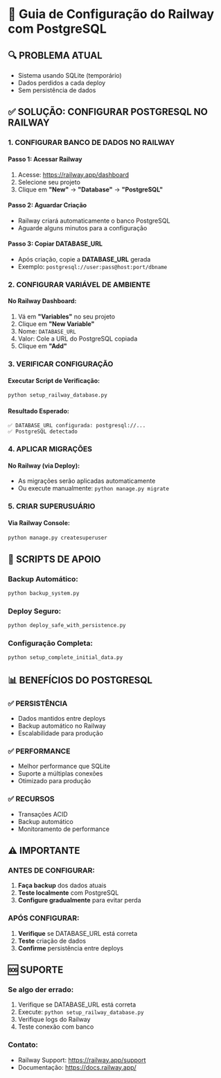 # 🚀 Guia de Configuração do Railway com PostgreSQL

## 🔍 **PROBLEMA ATUAL**
- Sistema usando SQLite (temporário)
- Dados perdidos a cada deploy
- Sem persistência de dados

## ✅ **SOLUÇÃO: CONFIGURAR POSTGRESQL NO RAILWAY**

### **1. CONFIGURAR BANCO DE DADOS NO RAILWAY**

#### **Passo 1: Acessar Railway**
1. Acesse: https://railway.app/dashboard
2. Selecione seu projeto
3. Clique em **"New"** → **"Database"** → **"PostgreSQL"**

#### **Passo 2: Aguardar Criação**
- Railway criará automaticamente o banco PostgreSQL
- Aguarde alguns minutos para a configuração

#### **Passo 3: Copiar DATABASE_URL**
- Após criação, copie a **DATABASE_URL** gerada
- Exemplo: `postgresql://user:pass@host:port/dbname`

### **2. CONFIGURAR VARIÁVEL DE AMBIENTE**

#### **No Railway Dashboard:**
1. Vá em **"Variables"** no seu projeto
2. Clique em **"New Variable"**
3. Nome: `DATABASE_URL`
4. Valor: Cole a URL do PostgreSQL copiada
5. Clique em **"Add"**

### **3. VERIFICAR CONFIGURAÇÃO**

#### **Executar Script de Verificação:**
```bash
python setup_railway_database.py
```

#### **Resultado Esperado:**
```
✅ DATABASE_URL configurada: postgresql://...
✅ PostgreSQL detectado
```

### **4. APLICAR MIGRAÇÕES**

#### **No Railway (via Deploy):**
- As migrações serão aplicadas automaticamente
- Ou execute manualmente: `python manage.py migrate`

### **5. CRIAR SUPERUSUÁRIO**

#### **Via Railway Console:**
```bash
python manage.py createsuperuser
```

## 🔧 **SCRIPTS DE APOIO**

### **Backup Automático:**
```bash
python backup_system.py
```

### **Deploy Seguro:**
```bash
python deploy_safe_with_persistence.py
```

### **Configuração Completa:**
```bash
python setup_complete_initial_data.py
```

## 📊 **BENEFÍCIOS DO POSTGRESQL**

### **✅ PERSISTÊNCIA**
- Dados mantidos entre deploys
- Backup automático no Railway
- Escalabilidade para produção

### **✅ PERFORMANCE**
- Melhor performance que SQLite
- Suporte a múltiplas conexões
- Otimizado para produção

### **✅ RECURSOS**
- Transações ACID
- Backup automático
- Monitoramento de performance

## ⚠️ **IMPORTANTE**

### **ANTES DE CONFIGURAR:**
1. **Faça backup** dos dados atuais
2. **Teste localmente** com PostgreSQL
3. **Configure gradualmente** para evitar perda

### **APÓS CONFIGURAR:**
1. **Verifique** se DATABASE_URL está correta
2. **Teste** criação de dados
3. **Confirme** persistência entre deploys

## 🆘 **SUPORTE**

### **Se algo der errado:**
1. Verifique se DATABASE_URL está correta
2. Execute: `python setup_railway_database.py`
3. Verifique logs do Railway
4. Teste conexão com banco

### **Contato:**
- Railway Support: https://railway.app/support
- Documentação: https://docs.railway.app/




